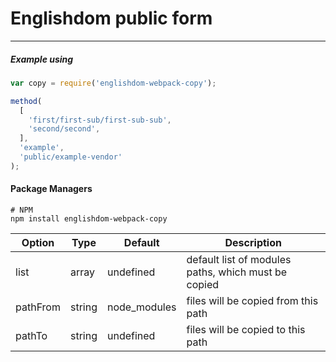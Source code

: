 # Englishdom public form
-------

##### Example using

```js
var copy = require('englishdom-webpack-copy');

method(  
  [
    'first/first-sub/first-sub-sub',
    'second/second',
  ],
  'example',
  'public/example-vendor'
);
```

#### Package Managers

```
# NPM
npm install englishdom-webpack-copy
```

Option | Type | Default | Description
------ | ---- | ------- | -----------
list | array | undefined | default list of modules paths, which must be copied
pathFrom | string | node_modules | files will be copied from this path
pathTo | string | undefined | files will be copied to this path